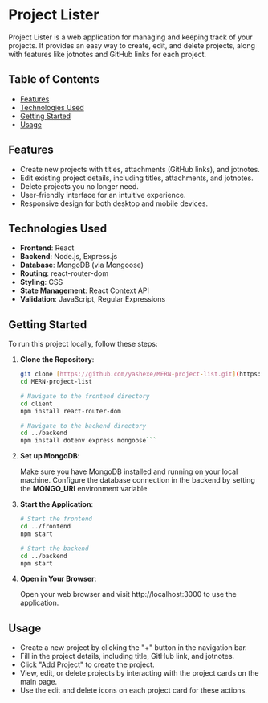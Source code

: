 # Project Lister

Project Lister is a web application for managing and keeping track of your projects. It provides an easy way to create, edit, and delete projects, along with features like jotnotes and GitHub links for each project.

## Table of Contents

- [Features](#features)
- [Technologies Used](#technologies-used)
- [Getting Started](#getting-started)
- [Usage](#usage)

## Features

- Create new projects with titles, attachments (GitHub links), and jotnotes.
- Edit existing project details, including titles, attachments, and jotnotes.
- Delete projects you no longer need.
- User-friendly interface for an intuitive experience.
- Responsive design for both desktop and mobile devices.

## Technologies Used

- **Frontend**: React
- **Backend**: Node.js, Express.js
- **Database**: MongoDB (via Mongoose)
- **Routing**: react-router-dom
- **Styling**: CSS
- **State Management**: React Context API
- **Validation**: JavaScript, Regular Expressions

## Getting Started

To run this project locally, follow these steps:

1. **Clone the Repository**:
   ```bash
   git clone [https://github.com/yashexe/MERN-project-list.git](https://github.com/yashexe/MERN-project-list/)
   cd MERN-project-list

   # Navigate to the frontend directory
   cd client
   npm install react-router-dom

   # Navigate to the backend directory
   cd ../backend
   npm install dotenv express mongoose```
   
2. **Set up MongoDB**:

    Make sure you have MongoDB installed and running on your local machine.
  Configure the database connection in the backend by setting the **MONGO_URI** environment variable

3. **Start the Application**:
    ```bash
    # Start the frontend
    cd ../frontend
    npm start
    
    # Start the backend
    cd ../backend
    npm start
    ```

4. **Open in Your Browser**:

    Open your web browser and visit http://localhost:3000 to use the application.

## Usage
   
- Create a new project by clicking the "+" button in the navigation bar.
- Fill in the project details, including title, GitHub link, and jotnotes.
- Click "Add Project" to create the project.
- View, edit, or delete projects by interacting with the project cards on the main page.
- Use the edit and delete icons on each project card for these actions.


  
